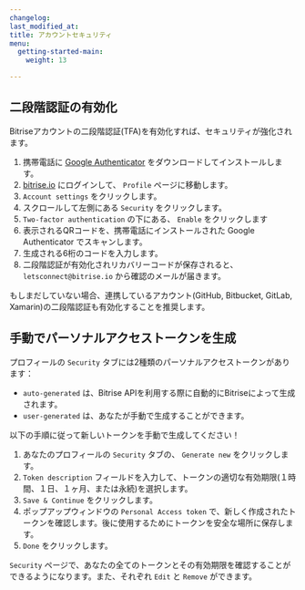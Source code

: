 ```yaml
---
changelog: 
last_modified_at: 
title: アカウントセキュリティ
menu:
  getting-started-main:
    weight: 13

---
```

## 二段階認証の有効化

Bitriseアカウントの二段階認証(TFA)を有効化すれば、セキュリティが強化されます。

1. 携帯電話に [Google Authenticator](https://support.google.com/accounts/answer/1066447?hl=ja) をダウンロードしてインストールします。
2. [bitrise.io](https://www.bitrise.io) にログインして、 `Profile` ページに移動します。
3. `Account settings` をクリックします。
4. スクロールして左側にある `Security` をクリックします。
5. `Two-factor authentication` の下にある、 `Enable` をクリックします
6. 表示されるQRコードを、携帯電話にインストールされた Google Authenticator でスキャンします。
7. 生成される6桁のコードを入力します。
8. 二段階認証が有効化されリカバリーコードが保存されると、 `letsconnect@bitrise.io` から確認のメールが届きます。

もしまだしていない場合、連携しているアカウント(GitHub, Bitbucket, GitLab, Xamarin)の二段階認証も有効化することを推奨します。

## 手動でパーソナルアクセストークンを生成

プロフィールの `Security` タブには2種類のパーソナルアクセストークンがあります：

* `auto-generated` は、Bitrise APIを利用する際に自動的にBitriseによって生成されます。
* `user-generated` は、あなたが手動で生成することができます。

以下の手順に従って新しいトークンを手動で生成してください！

1. あなたのプロフィールの `Security` タブの、 `Generate new` をクリックします。
2. `Token description` フィールドを入力して、トークンの適切な有効期限(１時間、１日、１ヶ月、または永続)を選択します。
3. `Save & Continue` をクリックします。
4. ポップアップウィンドウの `Personal Access token` で、新しく作成されたトークンを確認します。後に使用するためにトークンを安全な場所に保存します。
5. `Done` をクリックします。

`Security` ページで、あなたの全てのトークンとその有効期限を確認することができるようになります。また、それぞれ `Edit` と `Remove` ができます。